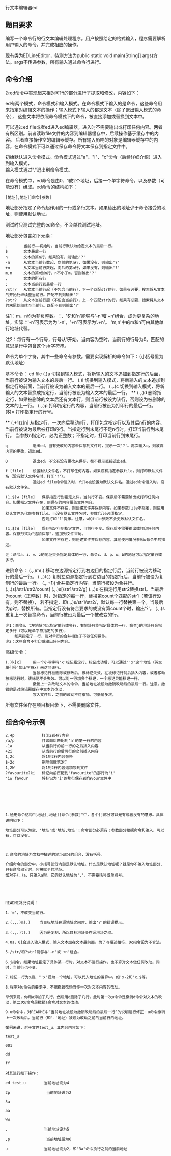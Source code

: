  行文本编辑器ed

##  题目要求
编写一个命令行的行文本编辑处理程序。用户按照给定的格式输入，程序需要解析用户输入的命令，并完成相应的操作。

现有类为EDLineEditor，待测方法为public static void main(String[] args)方法。args不传递参数，所有输入通过命令行进行。

## 命令介绍

对ed命令中实现起来相对可行的部分进行了提取和修改，内容如下：

ed有两个模式，命令模式和输入模式。在命令模式下输入的是命令，这些命令用来指定对编辑文本的操作；输入模式下输入的都是文本（除了退出输入模式的命令），
这些文本将依照命令模式下的命令，被直接添加或替换到文本中。

可以通过ed file或者ed进入ed编辑器，进入时不需要输出或打印任何内容。两者有所区别。前者读取file文件的内容到编辑器缓存中，后续操作基于缓存中的内容。
后者直接操作空的编辑器缓存。所有输入影响的对象是编辑器缓存中的内容，在命令模式下可以通过保存命令将文本保存到指定文件中。

初始默认进入命令模式。命令模式通过"a"、"i"、"c"命令（后续详细介绍）进入到输入模式，   
            输入模式通过"."退出到命令模式。

在命令模式中，ed命令是由0、1或2个地址，后接一个单字符命令，以及参数（可能没有）组成。ed命令的结构如下：

	[地址[,地址]]命令[参数]

地址部分指定了命令起作用的一行或多行文本。如果给出的地址少于命令接受的地址，则使用默认地址。

测试时只测试完整的ed命令，不会单独测试地址。

地址部分包含如下元素：

	.		当前行——初始时，当前行默认为给定文本的最后一行。
	$		文本最后一行
	n		文本的第n行，如果没有，则输出'?'
	-n		从文本当前行数起，向前的第n行，如果没有，则输出'?'
	+n		从文本当前行数起，向后的第n行，如果没有，则输出'?'
	m,n		文本的第m到n行，n不小于m，否则输出'?'
	,		文本的所有行
	;		文本当前行到最后一行
	/str/	从文本当前行起（不包含当前行），下一个匹配str的行。如果有必要，搜索将从文本的开始处继续至当前行。匹配不到则输出'?'
	?str?	从文本当前行起（不包含当前行），上一个匹配str的行。如果有必要，搜索将从文本的末尾处继续至当前行。匹配不到则输出'?'

注1：m、n均为非负整数。'.'、'$'和'n'能够与'-n'和'+n'组合，成为更复杂的地址，实际上'-n'可表示为为'.-n'，'+n'可表示为'.+n'。
'm,n'中的m和n可由其他单行地址代替。

注2：每行有一个行号，行号从1开始。当内容为空时，当前行的行号为0。匹配的意思是行中包含这个str字符串。

命令为单个字符，其中一些命令有参数。需要实现解析的命令如下：（小括号里为默认地址）

基本命令：
  ed file
	(.)a		切换到输入模式，将新输入的文本追加到指定行的后面，当前行被设为输入文本的最后一行。
	(.)i		切换到输入模式，将新输入的文本追加到指定行的前面，当前行被设为输入文本的最后一行。
	(.,.)c		切换到输入模式，将新输入的文本替换成指定行，当前行被设为输入文本的最后一行。
**	(.,.)d		删除指定行，如果被删除的文本后还有文本行，则当前行被设为该行，否则设为被删除的文本的上一行。 
	(.,.)p		打印指定行的内容，当前行被设为打印行的最后一行。
	($)=		打印指定行的行号。
	
**	(.+1)z[n]	从指定行，一次向后移动n行，打印包含指定行以及其后n行的内容。当前行被设为最后被打印的行。当指定行到末尾行不足n行时，打印当前行到末尾行。
	            当参数n指定时，必为正整数；不指定时，打印当前行到末尾行。
	            
	q			退出ed。当有更改的内容未保存到文件时，提示一次'?'。再次输入q，则放弃内容的更改，退出ed。
	
	Q			退出ed。不论有没有更改未保存，都不提示直接退出ed。
	
	f [file]	设置默认文件名，不打印任何内容。如果没有指定参数file，则打印默认文件名（没有默认文件名时，打印'?'）。
	            通过ed file命令进入时，file被设置为默认文件名。通过ed命令进入时，没有默认文件名。
	            
	(1,$)w [file]	保存指定行到指定文件，当前行不变。保存后不需要输出或打印任何内容。如果指定文件存在，则保存的内容覆盖文件内容。
	                如果文件不存在，则创建文件并保存内容。如果参数file不指定，则使用默认文件名代替参数file。当没有默认文件名时，参数file必须指定，
	                否则打印'?'提示。注意，w的file参数不会更改默认文件名。
	                
	(1,$)W [file]	保存指定行到指定文件，当前行不变。保存后不需要输出或打印任何内容。保存形式为"追加保存"，追加到文件末尾。
	                如果文件不存在，则创建文件并保存内容。其他使用情况参照w命令中的描述。

	注：命令a、i、=、z的地址只会指定具体的一行，命令c、d、p、w、W的地址可以指定单行或多行。

进阶命令：
	(.,.)m(.)	移动左边源指定行到右边目的指定行后，当前行被设为移动行的最后一行。
	(.,.)t(.)	复制左边源指定行到右边目的指定行后，当前行被设为复制行的最后一行。
	(.,.+1)j	合并指定行内容，当前行被设为合并行。
	(.,.)s[/str1/str2/count] (.,.)s[/str1/str2/g]
	(.,.)s		在指定行用str2替换str1。当最后为count（正整数）时，对指定的每一行，替换第count个匹配的str1（若该行没有，则不替换），
	            若不指定，即(.,.)s/str1/str2/，默认每一行替换第一个。当最后为g时，替换所有。当指定行没有符合要求的或没有第count个时，输出'?'。
	            (.,.)s重复上一次替换命令，当前行被设为最后一个被改变的行。

	注1：命令m、t左地址可以指定单行或多行，右地址只能指定具体的一行。命令j的地址只会指定多行（可以是单字符指定的多行），
	    如果指定了一行，则对单行的合并相当于不做任何操作。
	注2：这些命令不打印或输出任何内容。

高级命令：

	(.)k[x]		用一个小写字符'x'标记指定行，标记成功后，可以通过"'x"这个地址（英文单引号'加上字符x）来访问该行。
	            当被标记行被删除或修改后，该标记失效。在被标记行前后插入内容，或者移动被标记行时，该标记不会失效。可以对一行加多个标记，一个标记只能标记一行。
	u			撤销上一次改动文本的命令，当前地址被设为撤销改动后的最后一行。注意，撤销的是对编辑器缓存中文本的改动，
	            写入文件后，之前的改动不可撤销。可撤销多次。

所有文件保存在项目根目录下，不需要删除文件。

##  组合命令示例

	2,4p			打印2到4行内容
	/a/p			打印向后匹配到'a'的第一行的内容
	-1a				从当前行的前一行的之后插入内容
	+2i				从当前行的后两行的之前插入内容
	1,2c			将1到2行内容替换
	$-2d			删除倒数第3行
	1,2W			将1到2行内容追加写到文件
	?favourite?ki	标记向前匹配到"favourite"的那行为'i'
	'iw favour		将标记为'i'的那行保存到favour文件中
	
    
    
    
    
    
    
    1.通用命令结构"[地址[,地址]]命令[参数]"中，各个[]部分可以是有或者没有的意思。具体说明如下：
    
    地址部分可以为空、'地址'或'地址,地址'；命令部分必须有；参数部分根据命令和输入，可以有，可以没有。
    
    
    
    2.命令的地址为文档中描述的地址部分的组合，没有括号。
    
    介绍命令的部分中，小括号部分内部是默认地址。什么是默认地址呢？就是你不输入地址部分、只有命令部分时，它被赋予的地址。
    如对于(.)a，只输入a时，它的默认地址为'.'，不需要括号或单引号。
    
    
    
    
    
    README补充说明：
    
    1.'='，不改变当前行。
    
    2.(.,.)m(.)    当目标地址在源地址之间时，输出'?'的错误提示。
    
    3.(.,.)t(.)    因为是复制，所以目标地址会在源地址之间。
    
    4.0a，0i会进入输入模式，输入文本加在文本最前面。为了与描述相符，0c指令设为不合法。
    
    5./str/和?str?能够与'-n'或'+n'组合。
    
    6.j指令，如果地址指定了具体某一行时，对文本不进行操作，也不算对文本做任何改动。同时，当前行也不变。
    
    7.标记一行为x后，"'x"视为一个地址，可以代入地址的运算中。如'x-2和'x,$等。
    
    8.程序对u命令的要求中，不把撤销改动当作一次对文本内容的改动。
    
    举例来说，你用a添加了几行，然后用d删除了几行。此时第一次u命令是撤销d命令对文本的改动，第二次u命令是撤销a命令对文本的改动。
    
    9.u命令中，对README中“当前地址被设为撤销改动后的最后一行”的说明进行修正：u命令撤销上一次改动后，当前行（即'.'地址）被设为改动之前的当前行的地址。
    
    举例来说，对于文件test_u，其内容内容如下：
    
    test_u
    
    001
    
    dd
    
    ff
    
    对其进行如下操作：
    
    ed test_u        当前地址设为4
    
    2p                当前地址设为2
    
    3a
    
    aa
    
    ww
    
    .                当前地址设为5
    
    ,p                当前地址设为6
    
    u                当前地址设为2，即"3a"命令执行之前的当前地址
